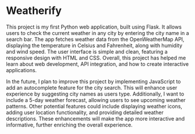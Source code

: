 # Weatherify

This project is my first Python web application, built using Flask. It allows users to check the current weather in any city by entering the city name in a search bar. The app fetches weather data from the OpenWeatherMap API, displaying the temperature in Celsius and Fahrenheit, along with humidity and wind speed. The user interface is simple and clean, featuring a responsive design with HTML and CSS. Overall, this project has helped me learn about web development, API integration, and how to create interactive applications.

In the future, I plan to improve this project by implementing JavaScript to add an autocomplete feature for the city search. This will enhance user experience by suggesting city names as users type. Additionally, I want to include a 5-day weather forecast, allowing users to see upcoming weather patterns. Other potential features could include displaying weather icons, adding user location functionality, and providing detailed weather descriptions. These enhancements will make the app more interactive and informative, further enriching the overall experience.
